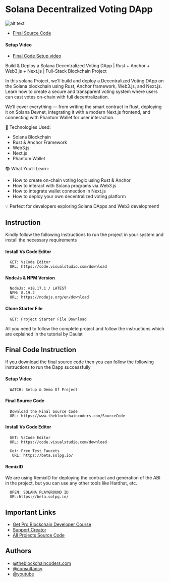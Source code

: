 # Solana Decentralized Voting DApp

![alt text](https://www.daulathussain.com/wp-content/uploads/2025/10/Build-Deploy-a-Solana-Decentralized-Voting-DApp-Rust-Anchor-Web3.js-Next.js-Full-Stack-Blockchain-Project.jpg)

- [Final Source Code](https://www.theblockchaincoders.com/sourceCode/build-and-deploy-a-solana-decentralized-voting-dapp-or-rust-+-anchor-+-web3.js-+-next.js-or-full-stack-blockchain-project)

#### Setup Video

- [Final Code Setup video]()

Build & Deploy a Solana Decentralized Voting DApp | Rust + Anchor + Web3.js + Next.js | Full-Stack Blockchain Project

In this solana Project, we’ll build and deploy a Decentralized Voting DApp on the Solana blockchain using Rust, Anchor framework, Web3.js, and Next.js. Learn how to create a secure and transparent voting system where users can cast votes on-chain with full decentralization.

We’ll cover everything — from writing the smart contract in Rust, deploying it on Solana Devnet, integrating it with a modern Next.js frontend, and connecting with Phantom Wallet for user interaction.

🚀 Technologies Used:

- Solana Blockchain
- Rust & Anchor Framework
- Web3.js
- Next.js
- Phantom Wallet

📚 What You’ll Learn:

- How to create on-chain voting logic using Rust & Anchor
- How to interact with Solana programs via Web3.js
- How to integrate wallet connection in Next.js
- How to deploy your own decentralized voting platform

💡 Perfect for developers exploring Solana DApps and Web3 development!

## Instruction

Kindly follow the following Instructions to run the project in your system and install the necessary requirements

#### Install Vs Code Editor

```
  GET: VsCode Editor
  URL: https://code.visualstudio.com/download
```

#### NodeJs & NPM Version

```
  NodeJs: v18.17.1 / LATEST
  NPM: 8.19.2
  URL: https://nodejs.org/en/download
```

#### Clone Starter File

```
  GET: Project Starter File Download
```

All you need to follow the complete project and follow the instructions which are explained in the tutorial by Daulat

## Final Code Instruction

If you download the final source code then you can follow the following instructions to run the Dapp successfully

#### Setup Video

```
  WATCH: Setup & Demo Of Project
```

#### Final Source Code

```
  Download the Final Source Code
  URL: https://www.theblockchaincoders.com/SourceCode
```

#### Install Vs Code Editor

```
  GET: VsCode Editor
  URL: https://code.visualstudio.com/download
```

```
  Get: Free Test Faucets
   URL: https://beta.solpg.io/
```

#### RemixID

We are using RemixID for deploying the contract and generation of the ABI in the project, but you can use any other tools like Hardhat, etc.

```
  OPEN: SOLANA PLAYGROUND ID
  URL:https://beta.solpg.io/
```

## Important Links

- [Get Pro Blockchain Developer Course](https://www.theblockchaincoders.com/pro-nft-marketplace)
- [Support Creator](https://bit.ly/Support-Creator)
- [All Projects Source Code](https://www.theblockchaincoders.com/SourceCode)

## Authors

- [@theblockchaincoders.com](https://www.theblockchaincoders.com/)
- [@consultancy](https://www.theblockchaincoders.com/consultancy)
- [@youtube](https://www.youtube.com/@daulathussain)
